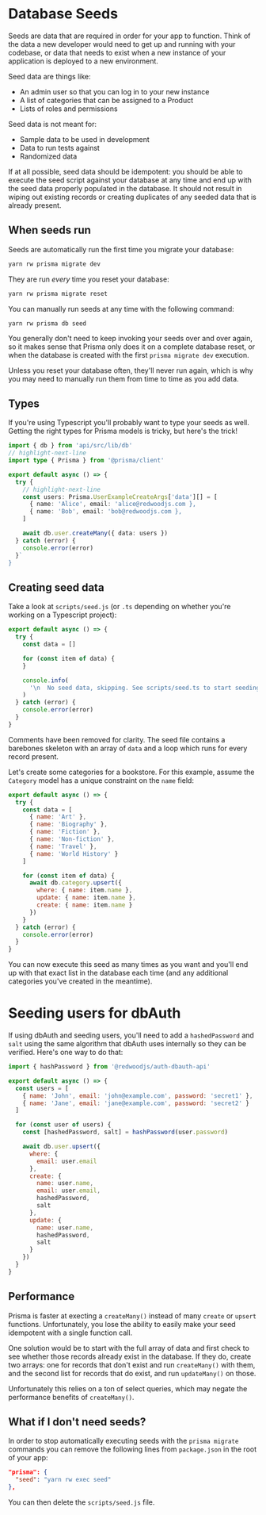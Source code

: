 # Database Seeds

Seeds are data that are required in order for your app to function. Think of
the data a new developer would need to get up and running with your codebase, or
data that needs to exist when a new instance of your application is deployed to
a new environment.

Seed data are things like:

* An admin user so that you can log in to your new instance
* A list of categories that can be assigned to a Product
* Lists of roles and permissions

Seed data is not meant for:

* Sample data to be used in development
* Data to run tests against
* Randomized data

If at all possible, seed data should be idempotent: you should be able to
execute the seed script against your database at any time and end up with the
seed data properly populated in the database. It should not result in wiping
out existing records or creating duplicates of any seeded data that is already
present.

## When seeds run

Seeds are automatically run the first time you migrate your database:

```bash
yarn rw prisma migrate dev
```

They are run *every* time you reset your database:

```bash
yarn rw prisma migrate reset
```

You can manually run seeds at any time with the following command:

```
yarn rw prisma db seed
```

You generally don't need to keep invoking your seeds over and over again, so it
makes sense that Prisma only does it on a complete database reset, or when the
database is created with the first `prisma migrate dev` execution.

Unless you reset your database often, they'll never run again, which is why you
may need to manually run them from time to time as you add data.

## Types

If you're using Typescript you'll probably want to type your seeds as well.
Getting the right types for Prisma models is tricky, but here's the trick!

```typescript title="scripts/seed.{jt}s
import { db } from 'api/src/lib/db'
// highlight-next-line
import type { Prisma } from '@prisma/client'

export default async () => {
  try {
    // highlight-next-line
    const users: Prisma.UserExampleCreateArgs['data'][] = [
      { name: 'Alice', email: 'alice@redwoodjs.com },
      { name: 'Bob', email: 'bob@redwoodjs.com },
    ]

    await db.user.createMany({ data: users })
  } catch (error) {
    console.error(error)
  }`
}
```

## Creating seed data

Take a look at `scripts/seed.js` (or `.ts` depending on whether you're working
on a Typescript project):

```javascript
export default async () => {
  try {
    const data = []

    for (const item of data) {
    }

    console.info(
      '\n  No seed data, skipping. See scripts/seed.ts to start seeding your database!\n'
    )
  } catch (error) {
    console.error(error)
  }
}
```

Comments have been removed for clarity. The seed file contains a barebones
skeleton with an array of `data` and a loop which runs for every record present.

Let's create some categories for a bookstore. For this example, assume the
`Category` model has a unique constraint on the `name` field:

```javascript
export default async () => {
  try {
    const data = [
      { name: 'Art' },
      { name: 'Biography' },
      { name: 'Fiction' },
      { name: 'Non-fiction' },
      { name: 'Travel' },
      { name: 'World History' }
    ]

    for (const item of data) {
      await db.category.upsert({ 
        where: { name: item.name },
        update: { name: item.name },
        create: { name: item.name } 
      })
    }
  } catch (error) {
    console.error(error)
  }
}
```

You can now execute this seed as many times as you want and you'll end up with
that exact list in the database each time (and any additional categories you've
created in the meantime).

# Seeding users for dbAuth

If using dbAuth and seeding users, you'll need to add a `hashedPassword` and
`salt` using the same algorithm that dbAuth uses internally so they can be
verified. Here's one way to do that:

```javascript
import { hashPassword } from '@redwoodjs/auth-dbauth-api'

export default async () => {
  const users = [
    { name: 'John', email: 'john@example.com', password: 'secret1' },
    { name: 'Jane', email: 'jane@example.com', password: 'secret2' }
  ]

  for (const user of users) {
    const [hashedPassword, salt] = hashPassword(user.password)

    await db.user.upsert({
      where: { 
        email: user.email 
      },
      create: { 
        name: user.name,
        email: user.email,
        hashedPassword,
        salt
      },
      update: {
        name: user.name,
        hashedPassword,
        salt
      }
    })
  }
}
```

## Performance

Prisma is faster at execting a `createMany()` instead of many `create` or
`upsert` functions. Unfortunately, you lose the ability to easily make your seed
idempotent with a single function call.

One solution would be to start with the full array of data and first check to
see whether those records already exist in the database. If they do, create two
arrays: one for records that don't exist and run `createMany()` with them, and
the second list for records that do exist, and run `updateMany()` on those.

Unfortunately this relies on a ton of select queries, which may negate the
performance benefits of `createMany()`.

## What if I don't need seeds?

In order to stop automatically executing seeds with the `prisma migrate`
commands you can remove the following lines from `package.json` in the root of
your app:

```json
"prisma": {
  "seed": "yarn rw exec seed"
},
```

You can then delete the `scripts/seed.js` file.
